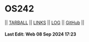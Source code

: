 # OS242

|| [TARBALL]() || [LINKS](LINKS/) || [LOG](TXT/mylog.txt) || [GitHub](https://github.com/viscasa/os242) ||

#### Last Edit: Web 08 Sep 2024 17:23
